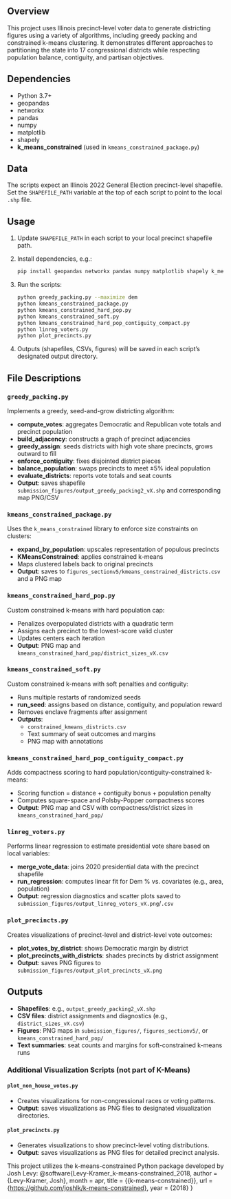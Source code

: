 ## Overview

This project uses Illinois precinct-level voter data to generate districting figures using a variety of algorithms, including greedy packing and constrained k-means clustering. It demonstrates different approaches to partitioning the state into 17 congressional districts while respecting population balance, contiguity, and partisan objectives.

## Dependencies

* Python 3.7+
* geopandas
* networkx
* pandas
* numpy
* matplotlib
* shapely
* **k_means_constrained** (used in `kmeans_constrained_package.py`)



## Data

The scripts expect an Illinois 2022 General Election precinct-level shapefile. Set the `SHAPEFILE_PATH` variable at the top of each script to point to the local `.shp` file.

## Usage

1. Update `SHAPEFILE_PATH` in each script to your local precinct shapefile path.
2. Install dependencies, e.g.:

   ```bash
   pip install geopandas networkx pandas numpy matplotlib shapely k_means_constrained
   ```

3. Run the scripts:

   ```bash
   python greedy_packing.py --maximize dem
   python kmeans_constrained_package.py
   python kmeans_constrained_hard_pop.py
   python kmeans_constrained_soft.py
   python kmeans_constrained_hard_pop_contiguity_compact.py
   python linreg_voters.py
   python plot_precincts.py
   ```

4. Outputs (shapefiles, CSVs, figures) will be saved in each script’s designated output directory.

## File Descriptions

### `greedy_packing.py`

Implements a greedy, seed-and-grow districting algorithm:

* **compute_votes**: aggregates Democratic and Republican vote totals and precinct population
* **build_adjacency**: constructs a graph of precinct adjacencies
* **greedy_assign**: seeds districts with high vote share precincts, grows outward to fill
* **enforce_contiguity**: fixes disjointed district pieces
* **balance_population**: swaps precincts to meet ±5% ideal population
* **evaluate_districts**: reports vote totals and seat counts
* **Output**: saves shapefile `submission_figures/output_greedy_packing2_vX.shp` and corresponding map PNG/CSV

### `kmeans_constrained_package.py`

Uses the `k_means_constrained` library to enforce size constraints on clusters:

* **expand_by_population**: upscales representation of populous precincts
* **KMeansConstrained**: applies constrained k-means
* Maps clustered labels back to original precincts
* **Output**: saves to `figures_sectionv5/kmeans_constrained_districts.csv` and a PNG map

### `kmeans_constrained_hard_pop.py`

Custom constrained k-means with hard population cap:

* Penalizes overpopulated districts with a quadratic term
* Assigns each precinct to the lowest-score valid cluster
* Updates centers each iteration
* **Output**: PNG map and `kmeans_constrained_hard_pop/district_sizes_vX.csv`

### `kmeans_constrained_soft.py`

Custom constrained k-means with soft penalties and contiguity:

* Runs multiple restarts of randomized seeds
* **run_seed**: assigns based on distance, contiguity, and population reward
* Removes enclave fragments after assignment
* **Outputs**: 
  * `constrained_kmeans_districts.csv`
  * Text summary of seat outcomes and margins
  * PNG map with annotations

### `kmeans_constrained_hard_pop_contiguity_compact.py`

Adds compactness scoring to hard population/contiguity-constrained k-means:

* Scoring function = distance + contiguity bonus + population penalty
* Computes square-space and Polsby-Popper compactness scores
* **Output**: PNG map and CSV with compactness/district sizes in `kmeans_constrained_hard_pop/`

### `linreg_voters.py`

Performs linear regression to estimate presidential vote share based on local variables:

* **merge_vote_data**: joins 2020 presidential data with the precinct shapefile
* **run_regression**: computes linear fit for Dem % vs. covariates (e.g., area, population)
* **Output**: regression diagnostics and scatter plots saved to `submission_figures/output_linreg_voters_vX.png`/`.csv`

### `plot_precincts.py`

Creates visualizations of precinct-level and district-level vote outcomes:

* **plot_votes_by_district**: shows Democratic margin by district
* **plot_precincts_with_districts**: shades precincts by district assignment
* **Output**: saves PNG figures to `submission_figures/output_plot_precincts_vX.png`

## Outputs

* **Shapefiles**: e.g., `output_greedy_packing2_vX.shp`
* **CSV files**: district assignments and diagnostics (e.g., `district_sizes_vX.csv`)
* **Figures**: PNG maps in `submission_figures/`, `figures_sectionv5/`, or `kmeans_constrained_hard_pop/`
* **Text summaries**: seat counts and margins for soft-constrained k-means runs

### Additional Visualization Scripts (not part of K-Means)

#### `plot_non_house_votes.py`
- Creates visualizations for non-congressional races or voting patterns.
- **Output**: saves visualizations as PNG files to designated visualization directories.

#### `plot_precincts.py`
- Generates visualizations to show precinct-level voting distributions.
- **Output**: saves visualizations as PNG files for detailed precinct analysis.


This project utilizes the k-means-constrained Python package developed by Josh Levy:
@software{Levy-Kramer_k-means-constrained_2018,
  author = {Levy-Kramer, Josh},
  month = apr,
  title = {{k-means-constrained}},
  url = {https://github.com/joshlk/k-means-constrained},
  year = {2018}
}


